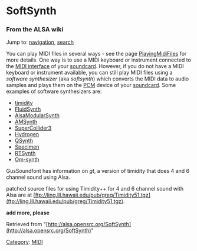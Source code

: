 SoftSynth
=========

### From the ALSA wiki

Jump to: [navigation](#mw-head), [search](#p-search)

You can play MIDI files in several ways - see the page
[PlayingMidiFiles](/PlayingMidiFiles "PlayingMidiFiles") for more
details. One way is to use a MIDI keyboard or instrument connected to
the [MIDI interface](/MIDI_interface "MIDI interface") of your
[soundcard](/Soundcard "Soundcard"). However, if you do not have a MIDI
keyboard or instrument available, you can still play MIDI files using a
*software synthesizer* (aka *softsynth*) which converts the MIDI data to
audio samples and plays them on the [PCM](/PCM "PCM") device of your
[soundcard](/Soundcard "Soundcard"). Some examples of software
synthesizers are:

-   [timidity](/Timidity "Timidity")
-   [FluidSynth](/FluidSynth "FluidSynth")
-   [AlsaModularSynth](?title=AlsaModularSynth&action=edit&redlink=1 "AlsaModularSynth (page does not exist)")
-   [AMSynth](?title=AMSynth&action=edit&redlink=1 "AMSynth (page does not exist)")
-   [SuperCollider3](?title=SuperCollider3&action=edit&redlink=1 "SuperCollider3 (page does not exist)")
-   [Hydrogen](?title=Hydrogen&action=edit&redlink=1 "Hydrogen (page does not exist)")
-   [QSynth](?title=QSynth&action=edit&redlink=1 "QSynth (page does not exist)")
-   [Specimen](?title=Specimen&action=edit&redlink=1 "Specimen (page does not exist)")
-   [RTSynth](?title=RTSynth&action=edit&redlink=1 "RTSynth (page does not exist)")
-   [Om-synth](?title=Om-synth&action=edit&redlink=1 "Om-synth (page does not exist)")

GusSoundfont has information on *gt*, a version of timidity that does 4
and 6 channel sound using Alsa.

patched source files for using Timidity++ for 4 and 6 channel sound with
Alsa are at
[ftp://ling.lll.hawaii.edu/pub/greg/Timidity51.tgz](ftp://ling.lll.hawaii.edu/pub/greg/Timidity51.tgz).

**add more, please**

Retrieved from
"[http://alsa.opensrc.org/SoftSynth](http://alsa.opensrc.org/SoftSynth)"

[Category](/Special:Categories "Special:Categories"):
[MIDI](/Category:MIDI "Category:MIDI")

